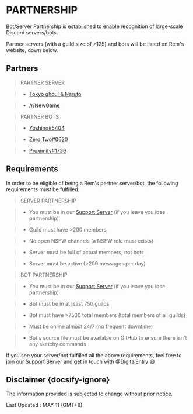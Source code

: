 # PARTNERSHIP
Bot/Server Partnership is established to enable recognition of large-scale Discord servers/bots. 

Partner servers (with a guild size of >125) and bots will be listed on Rem's website, down below. 

## Partners
> PARTNER SERVER

> - [Tokyo ghoul & Naruto](https://discord.gg/eEdwjEB)

> - [/r/NewGame](https://discord.gg/ZWW5CJw)

<a></a>

> PARTNER BOTS

> - [Yoshino#5404](https://discordapp.com/oauth2/authorize?client_id=389132918716629002&permissions=2146958583&scope=bot)

> - [Zero Two#0620](https://discordapp.com/api/oauth2/authorize?client_id=428786590656102400&permissions=2146954435&scope=bot)

> - [Proximity#1729](https://discordapp.com/api/oauth2/authorize?client_id=436267894586998791&permissions=8&scope=bot)

## Requirements
In order to be eligible of being a Rem's partner server/bot, the following requirements must be fulfilled: 
> SERVER PARTNERSHIP

> - You must be in our [Support Server](https://discord.gg/ZcZ7b49) (if you leave you lose partnership)

> - Guild must have >200 members

> - No open NSFW channels (a NSFW role must exists)

> - Server must be full of actual members, not bots

> - Server must be active (>200 messages per day)

<a></a>

> BOT PARTNERSHIP

> - You must be in our [Support Server](https://discord.gg/ZcZ7b49) (if you leave you lose partnership)

> - Bot must be in at least 750 guilds

> - Bot must have >7500 total members (total members of all guilds)

> - Must be online almost 24/7 (no frequent downtime)

> - Bot's source file must be available on GitHub to ensure there isn't any sketchy commands

If you see your server/bot fulfilled all the above requirements, feel free to join our [Support Server](https://discord.gg/ZcZ7b49) and get in touch with @DigitalEntry :smiley:

## Disclaimer {docsify-ignore}
The information provided is subjected to change without prior notice. 


Last Updated : MAY 11 (GMT+8)
